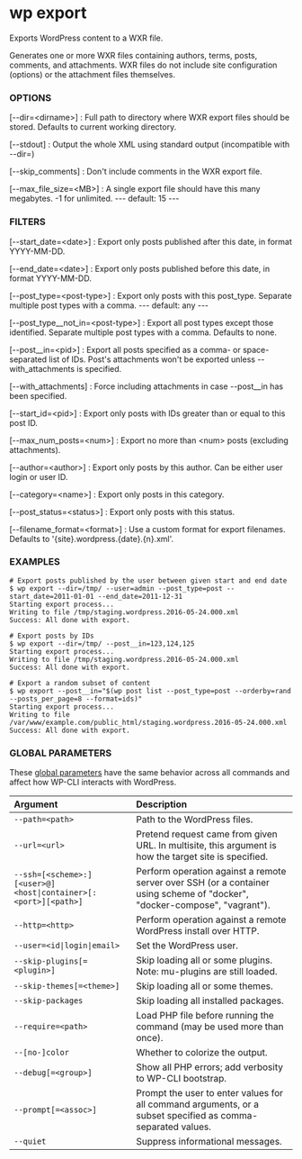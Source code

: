 # wp export

Exports WordPress content to a WXR file.

Generates one or more WXR files containing authors, terms, posts, comments, and attachments. WXR files do not include site configuration (options) or the attachment files themselves.

### OPTIONS

[\--dir=&lt;dirname&gt;]
: Full path to directory where WXR export files should be stored. Defaults to current working directory.

[\--stdout]
: Output the whole XML using standard output (incompatible with --dir=)

[\--skip_comments]
: Don't include comments in the WXR export file.

[\--max_file_size=&lt;MB&gt;]
: A single export file should have this many megabytes. -1 for unlimited.
\---
default: 15
\---

### FILTERS

[\--start_date=&lt;date&gt;]
: Export only posts published after this date, in format YYYY-MM-DD.

[\--end_date=&lt;date&gt;]
: Export only posts published before this date, in format YYYY-MM-DD.

[\--post_type=&lt;post-type&gt;]
: Export only posts with this post_type. Separate multiple post types with a comma.
\---
default: any
\---

[\--post_type__not_in=&lt;post-type&gt;]
: Export all post types except those identified. Separate multiple post types with a comma. Defaults to none.

[\--post__in=&lt;pid&gt;]
: Export all posts specified as a comma- or space-separated list of IDs. Post's attachments won't be exported unless --with_attachments is specified.

[\--with_attachments]
: Force including attachments in case --post__in has been specified.

[\--start_id=&lt;pid&gt;]
: Export only posts with IDs greater than or equal to this post ID.

[\--max_num_posts=&lt;num&gt;]
: Export no more than &lt;num&gt; posts (excluding attachments).

[\--author=&lt;author&gt;]
: Export only posts by this author. Can be either user login or user ID.

[\--category=&lt;name&gt;]
: Export only posts in this category.

[\--post_status=&lt;status&gt;]
: Export only posts with this status.

[\--filename_format=&lt;format&gt;]
: Use a custom format for export filenames. Defaults to '{site}.wordpress.{date}.{n}.xml'.

### EXAMPLES

    # Export posts published by the user between given start and end date
    $ wp export --dir=/tmp/ --user=admin --post_type=post --start_date=2011-01-01 --end_date=2011-12-31
    Starting export process...
    Writing to file /tmp/staging.wordpress.2016-05-24.000.xml
    Success: All done with export.

    # Export posts by IDs
    $ wp export --dir=/tmp/ --post__in=123,124,125
    Starting export process...
    Writing to file /tmp/staging.wordpress.2016-05-24.000.xml
    Success: All done with export.

    # Export a random subset of content
    $ wp export --post__in="$(wp post list --post_type=post --orderby=rand --posts_per_page=8 --format=ids)"
    Starting export process...
    Writing to file /var/www/example.com/public_html/staging.wordpress.2016-05-24.000.xml
    Success: All done with export.

### GLOBAL PARAMETERS

These [global parameters](https://make.wordpress.org/cli/handbook/config/) have the same behavior across all commands and affect how WP-CLI interacts with WordPress.

| **Argument**    | **Description**              |
|:----------------|:-----------------------------|
| `--path=<path>` | Path to the WordPress files. |
| `--url=<url>` | Pretend request came from given URL. In multisite, this argument is how the target site is specified. |
| `--ssh=[<scheme>:][<user>@]<host\|container>[:<port>][<path>]` | Perform operation against a remote server over SSH (or a container using scheme of "docker", "docker-compose", "vagrant"). |
| `--http=<http>` | Perform operation against a remote WordPress install over HTTP. |
| `--user=<id\|login\|email>` | Set the WordPress user. |
| `--skip-plugins[=<plugin>]` | Skip loading all or some plugins. Note: mu-plugins are still loaded. |
| `--skip-themes[=<theme>]` | Skip loading all or some themes. |
| `--skip-packages` | Skip loading all installed packages. |
| `--require=<path>` | Load PHP file before running the command (may be used more than once). |
| `--[no-]color` | Whether to colorize the output. |
| `--debug[=<group>]` | Show all PHP errors; add verbosity to WP-CLI bootstrap. |
| `--prompt[=<assoc>]` | Prompt the user to enter values for all command arguments, or a subset specified as comma-separated values. |
| `--quiet` | Suppress informational messages. |
